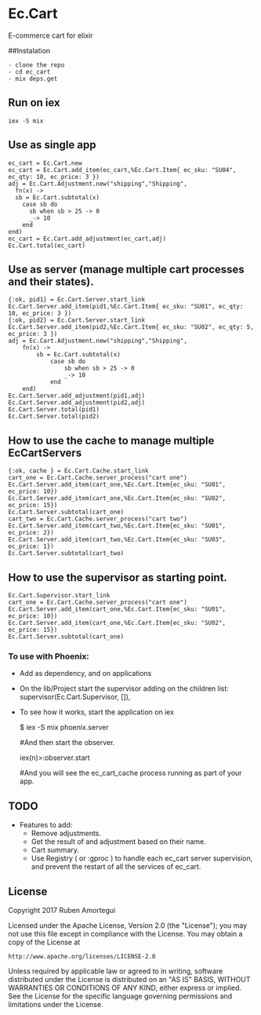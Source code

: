 # Ec.Cart

E-commerce cart for elixir

##Instalation

    - clone the repo
    - cd ec_cart
    - mix deps.get

## Run on iex

    iex -S mix

## Use as single app

    ec_cart = Ec.Cart.new
    ec_cart = Ec.Cart.add_item(ec_cart,%Ec.Cart.Item{ ec_sku: "SU04", ec_qty: 10, ec_price: 3 })
    adj = Ec.Cart.Adjustment.new("shipping","Shipping", 
      fn(x) ->
      sb = Ec.Cart.subtotal(x)
        case sb do
          sb when sb > 25 -> 0
          _-> 10
        end
    end)
    ec_cart = Ec.Cart.add_adjustment(ec_cart,adj)
    Ec.Cart.total(ec_cart)


## Use as server (manage multiple cart processes and their states).

    {:ok, pid1} = Ec.Cart.Server.start_link
    Ec.Cart.Server.add_item(pid1,%Ec.Cart.Item{ ec_sku: "SU01", ec_qty: 10, ec_price: 3 })
    {:ok, pid2} = Ec.Cart.Server.start_link
    Ec.Cart.Server.add_item(pid2,%Ec.Cart.Item{ ec_sku: "SU02", ec_qty: 5, ec_price: 3 })
    adj = Ec.Cart.Adjustment.new("shipping","Shipping",
        fn(x) ->
            sb = Ec.Cart.subtotal(x)
                case sb do
                    sb when sb > 25 -> 0
                    _-> 10
                end
        end)
    Ec.Cart.Server.add_adjustment(pid1,adj)
    Ec.Cart.Server.add_adjustment(pid2,adj)
    Ec.Cart.Server.total(pid1)
    Ec.Cart.Server.total(pid2)

## How to use the cache to manage multiple EcCartServers

    {:ok, cache } = Ec.Cart.Cache.start_link
    cart_one = Ec.Cart.Cache.server_process("cart one")
    Ec.Cart.Server.add_item(cart_one,%Ec.Cart.Item{ec_sku: "SU01", ec_price: 10})
    Ec.Cart.Server.add_item(cart_one,%Ec.Cart.Item{ec_sku: "SU02", ec_price: 15})
    Ec.Cart.Server.subtotal(cart_one)
    cart_two = Ec.Cart.Cache.server_process("cart two")
    Ec.Cart.Server.add_item(cart_two,%Ec.Cart.Item{ec_sku: "SU01", ec_price: 2})
    Ec.Cart.Server.add_item(cart_two,%Ec.Cart.Item{ec_sku: "SU03", ec_price: 1})
    Ec.Cart.Server.subtotal(cart_two)

## How to use the supervisor as starting point.

    Ec.Cart.Supervisor.start_link
    cart_one = Ec.Cart.Cache.server_process("cart one")
    Ec.Cart.Server.add_item(cart_one,%Ec.Cart.Item{ec_sku: "SU01", ec_price: 10})
    Ec.Cart.Server.add_item(cart_one,%Ec.Cart.Item{ec_sku: "SU02", ec_price: 15})
    Ec.Cart.Server.subtotal(cart_one)

### To use with Phoenix:
  -  Add as dependency, and on applications
  - On the lib/Project start the supervisor adding on the children list: supervisor(Ec.Cart.Supervisor, []),
  - To see how it works, start the application on iex
  
      $ iex -S mix phoenix.server
      
      #And then start the observer.
      
      iex(n)>:observer.start
        
      #And you will see the ec_cart_cache process running as part of your app.

## TODO

  - Features to add:
    * Remove adjustments.
    * Get the result of and adjustment based on their name.
    * Cart summary.
    * Use Registry ( or :gproc ) to handle each ec_cart server supervision, and 
      prevent the restart of all the services of ec_cart.

## License

Copyright 2017 Ruben Amortegui

Licensed under the Apache License, Version 2.0 (the "License");
you may not use this file except in compliance with the License.
You may obtain a copy of the License at

    http://www.apache.org/licenses/LICENSE-2.0

Unless required by applicable law or agreed to in writing, software
distributed under the License is distributed on an "AS IS" BASIS,
WITHOUT WARRANTIES OR CONDITIONS OF ANY KIND, either express or implied.
See the License for the specific language governing permissions and
limitations under the License.
